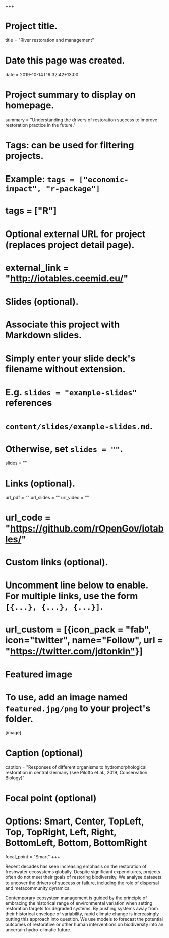 +++
# Project title.
title = "River restoration and management"

# Date this page was created.
date = 2019-10-14T16:32:42+13:00

# Project summary to display on homepage.
summary = "Understanding the drivers of restoration success to improve restoration practice in the future."

# Tags: can be used for filtering projects.
# Example: `tags = ["economic-impact", "r-package"]`
# tags = ["R"]

# Optional external URL for project (replaces project detail page).
# external_link = "http://iotables.ceemid.eu/"

# Slides (optional).
#   Associate this project with Markdown slides.
#   Simply enter your slide deck's filename without extension.
#   E.g. `slides = "example-slides"` references 
#   `content/slides/example-slides.md`.
#   Otherwise, set `slides = ""`.
slides = ""

# Links (optional).
url_pdf = ""
url_slides = ""
url_video = ""
# url_code = "https://github.com/rOpenGov/iotables/"

# Custom links (optional).
#   Uncomment line below to enable. For multiple links, use the form `[{...}, {...}, {...}]`.
# url_custom = [{icon_pack = "fab", icon="twitter", name="Follow", url = "https://twitter.com/jdtonkin"}]

# Featured image
# To use, add an image named `featured.jpg/png` to your project's folder. 
[image]
  # Caption (optional)
  caption = "Responses of different organisms to hydromorphological restoration in central Germany (see Pilotto et al., 2019; Conservation Biology)"
  
  # Focal point (optional)
  # Options: Smart, Center, TopLeft, Top, TopRight, Left, Right, BottomLeft, Bottom, BottomRight
  focal_point = "Smart"
+++


Recent decades has seen increasing emphasis on the restoration of freshwater ecosystems globally. Despite significant expenditures, projects often do not meet their goals of restoring biodiversity. We analyse datasets to uncover the drivers of success or failure, including the role of dispersal and metacommunity dynamics. 
  
Contemporary ecosystem management is guided by the principle of embracing the historical range of environmental variation when setting restoration targets for degraded systems. By pushing systems away from their historical envelope of variability, rapid climate change is increasingly putting this approach into question. We use models to forecast the potential outcomes of restorative or other human interventions on biodiversity into an uncertain hydro-climatic future.  

